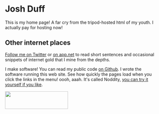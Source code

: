 Josh Duff
=========

This is my home page!  A far cry from the tripod-hosted html of my youth.  I actually pay for hosting now!

Other internet places
--------

[Follow me on Twitter](https://twitter.com/TehShrike) or [on app.net](https://alpha.app.net/tehshrike) to read short sentences and occasional snippets of internet gold that I mine from the depths.

I make software!  You can read my public code [on Github](https://github.com/TehShrike).  I wrote the software running this web site.  See how quickly the pages load when you click the links in the menu!  oooh, aaah.  It's called Noddity, [you can try it yourself if you like](http://noddity.com/).

<a href="http://stackexchange.com/users/69337/tehshrike"><img src="http://stackexchange.com/users/flair/69337.png" width="208" height="58" /></a>
